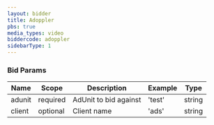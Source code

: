 ```yaml
---
layout: bidder
title: Adoppler
pbs: true
media_types: video
biddercode: adoppler
sidebarType: 1
---
```


### Bid Params


| Name       | Scope    | Description            | Example | Type     |
|------------|----------|------------------------|---------|----------|
| adunit | required | AdUnit to bid against | 'test' | string |
| client | optional | Client name | 'ads' | string |
